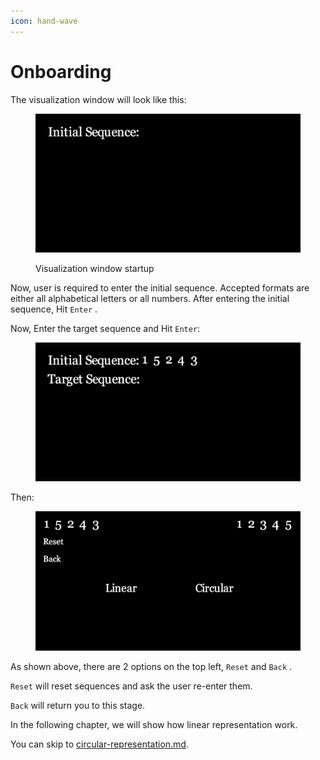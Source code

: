 ```yaml
---
icon: hand-wave
---
```


# Onboarding

The visualization window will look like this:

<figure><img src="../.gitbook/assets/1.PNG" alt=""><figcaption><p>Visualization window startup</p></figcaption></figure>

Now, user is required to enter the initial sequence. Accepted formats are either all alphabetical letters or all numbers. After entering the initial sequence, Hit `Enter` .

Now, Enter the target sequence and Hit `Enter`:

<figure><img src="../.gitbook/assets/2.PNG" alt=""><figcaption></figcaption></figure>

Then:

<figure><img src="../.gitbook/assets/4.PNG" alt=""><figcaption></figcaption></figure>

As shown above, there are 2 options on the top left, `Reset` and `Back` .

`Reset`  will reset sequences and ask the user re-enter them.

`Back`  will return you to this stage.

In the following chapter, we will show how linear representation work.

You can skip to [circular-representation.md](circular-representation.md "mention").
